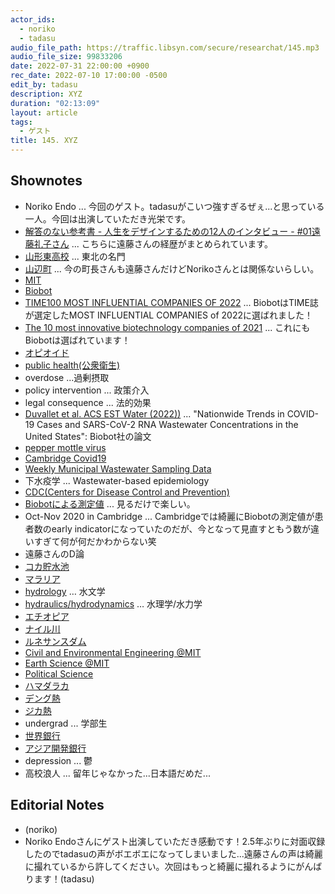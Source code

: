 ```yaml
---
actor_ids:
  - noriko
  - tadasu
audio_file_path: https://traffic.libsyn.com/secure/researchat/145.mp3 
audio_file_size: 99833206
date: 2022-07-31 22:00:00 +0900
rec_date: 2022-07-10 17:00:00 -0500
edit_by: tadasu
description: XYZ
duration: "02:13:09"
layout: article
tags:
  - ゲスト
title: 145. XYZ
---
```


## Shownotes
- Noriko Endo ... 今回のゲスト。tadasuがこいつ強すぎるぜぇ...と思っている一人。今回は出演していただき光栄です。
- [解答のない参考書 - 人生をデザインするための12人のインタビュー - #01遠藤礼子さん](https://note.com/ischool_jsic/n/n9f938bf6bb45) ... こちらに遠藤さんの経歴がまとめられています。
- [山形東高校](http://www.yamagatahigashi-h.ed.jp/htdocs/) ... 東北の名門
- [山辺町](https://www.town.yamanobe.yamagata.jp/) ... 今の町長さんも遠藤さんだけどNorikoさんとは関係ないらしい。
- [MIT](https://www.mit.edu/)
- [Biobot](https://biobot.io/)
- [TIME100 MOST INFLUENTIAL COMPANIES OF 2022](https://time.com/collection/time100-companies-2022/6159393/biobot-analytics/) ... BiobotはTIME誌が選定したMOST INFLUENTIAL COMPANIES of 2022に選ばれました！
- [The 10 most innovative biotechnology companies of 2021](https://www.fastcompany.com/90600141/biotech-most-innovative-companies-2021) ... これにもBiobotは選ばれています！
- [オピオイド](https://ja.wikipedia.org/wiki/%E3%82%AA%E3%83%94%E3%82%AA%E3%82%A4%E3%83%89)
- [public health(公衆衛生)](https://ja.wikipedia.org/wiki/%E5%85%AC%E8%A1%86%E8%A1%9B%E7%94%9F)
- overdose ...過剰摂取
- policy intervention ... 政策介入
- legal consequence ... 法的効果
- [Duvallet et al. ACS EST Water (2022))](https://pubs.acs.org/doi/10.1021/acsestwater.1c00434) ... "Nationwide Trends in COVID-19 Cases and SARS-CoV-2 RNA Wastewater Concentrations in the United States": Biobot社の論文
- [pepper mottle virus](https://www.nature.com/articles/s41545-018-0019-5)
- [Cambridge Covid19](https://www.cambridgema.gov/covid19)
- [Weekly Municipal Wastewater Sampling Data](https://cityofcambridge.shinyapps.io/COVID19/)
- 下水疫学 ... Wastewater-based epidemiology
- [CDC(Centers for Disease Control and Prevention)](https://www.cdc.gov/)
- [Biobotによる測定値](https://biobot.io/data/) ... 見るだけで楽しい。
- Oct-Nov 2020 in Cambridge ... Cambridgeでは綺麗にBiobotの測定値が患者数のearly indicatorになっていたのだが、今となって見直すともう数が違いすぎて何が何だかわからない笑
- 遠藤さんのD論
- [コカ貯水池](https://ja.upwiki.one/wiki/Koka_Reservoir)
- [マラリア](https://ja.wikipedia.org/wiki/%E3%83%9E%E3%83%A9%E3%83%AA%E3%82%A2)
- [hydrology](https://ja.wikipedia.org/wiki/%E6%B0%B4%E6%96%87%E5%AD%A6) … 水文学
- [hydraulics/hydrodynamics](https://ja.wikipedia.org/wiki/%E6%B0%B4%E7%90%86%E5%AD%A6) … 水理学/水力学
- [エチオピア](https://ja.wikipedia.org/wiki/%E3%82%A8%E3%83%81%E3%82%AA%E3%83%94%E3%82%A2)
- [ナイル川](https://ja.wikipedia.org/wiki/%E3%83%8A%E3%82%A4%E3%83%AB%E5%B7%9D)
- [ルネサンスダム](https://ja.wikipedia.org/wiki/%E5%A4%A7%E3%82%A8%E3%83%81%E3%82%AA%E3%83%94%E3%82%A2%E3%83%BB%E3%83%AB%E3%83%8D%E3%82%B5%E3%83%B3%E3%82%B9%E3%83%80%E3%83%A0)
- [Civil and Environmental Engineering @MIT](https://cee.mit.edu/)
- [Earth Science @MIT](https://eapsweb.mit.edu/)
- [Political Science](https://politicalscience.stanford.edu/)
- [ハマダラカ](https://ja.wikipedia.org/wiki/%E3%83%8F%E3%83%9E%E3%83%80%E3%83%A9%E3%82%AB)
- [デング熱](https://ja.wikipedia.org/wiki/%E3%83%87%E3%83%B3%E3%82%B0%E7%86%B1)
- [ジカ熱](https://ja.wikipedia.org/wiki/%E3%82%B8%E3%82%AB%E7%86%B1)
- undergrad ... 学部生
- [世界銀行](https://www.worldbank.org/en/home)
- [アジア開発銀行](https://www.adb.org/ja/offices/japan/main)
- depression ... 鬱
- 高校浪人 ... 留年じゃなかった...日本語だめだ...

## Editorial Notes
- (noriko)
- Noriko Endoさんにゲスト出演していただき感動です！2.5年ぶりに対面収録したのでtadasuの声がボエボエになってしまいました...遠藤さんの声は綺麗に撮れているから許してください。次回はもっと綺麗に撮れるようにがんばります！(tadasu)
